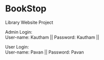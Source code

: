 # BookStop
Library Website Project

Admin Login:  
User-name: Kautham ||
Password: Kautham ||    

User Login:   
User-name: Pavan ||
Password: Pavan
